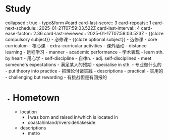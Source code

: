 # Study
collapsed:: true
	- type&form #card
	  card-last-score:: 3
	  card-repeats:: 1
	  card-next-schedule:: 2025-01-21T07:59:03.522Z
	  card-last-interval:: 4
	  card-ease-factor:: 2.36
	  card-last-reviewed:: 2025-01-17T07:59:03.523Z
		- {{cloze compulsory subject}}
			- 必修课
		- {{cloze optional subject}}
			- 选修课
		- core curriculum
			- 核心课
		- extra-curricular activities
			- 课外活动
		- distance learning
			- 远程学习
	- manner
		- academic performance
			- 学术表现
		- learn sth. by heart
			- 用心学
		- self-discipline
			- 自律n.
			- adj. self-disciplined
		- meet someone's expectations
			- 满足某人的预期
		- specialise in sth.
			- 专业做什么的
		- put theory into practice
			- 把理论付诸实践
	- descriptions
		- practical
			- 实用的
		- challenging but rewarding
			- 有挑战但是有回报的
- # Hometown
	- location
		- I was born and raised in/which is located in
		- coastal/inland/riverside/lakeside
	- descriptions
		- metro